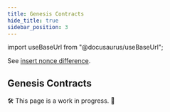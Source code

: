 ```yaml
---
title: Genesis Contracts
hide_title: true
sidebar_position: 3
---
```


import useBaseUrl from "@docusaurus/useBaseUrl";

See  [insert nonce difference](https://github.com/axonweb3/axon/blob/main/core/mempool/src/lib.rs#L114-L123).

## Genesis Contracts

🛠 This page is a work in progress. 🚧